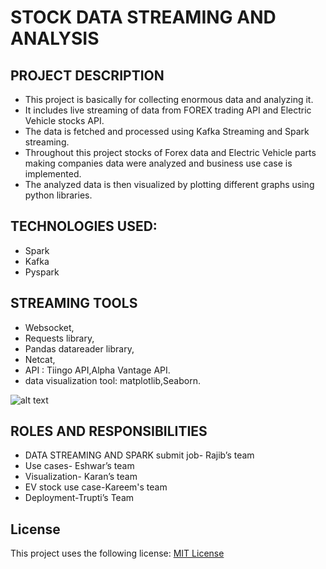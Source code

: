 # STOCK DATA STREAMING AND ANALYSIS

## PROJECT DESCRIPTION
* This project is basically for collecting  enormous data and analyzing it. 
* It includes live streaming of data from FOREX trading API and Electric Vehicle stocks API. 
* The data is fetched and processed using Kafka Streaming and Spark streaming.
* Throughout this project stocks of Forex data and Electric Vehicle parts making companies data were analyzed and business use case is implemented. 
* The analyzed data is then visualized by plotting different graphs using python libraries.

## TECHNOLOGIES USED:
* Spark
* Kafka
* Pyspark

## STREAMING TOOLS
* Websocket,
* Requests library,
* Pandas datareader library,
* Netcat,
* API : Tiingo API,Alpha Vantage API.
* data visualization tool: matplotlib,Seaborn.

![alt text](https://databricks.com/wp-content/uploads/2015/03/Screen-Shot-2015-03-29-at-10.11.42-PM.png)

## ROLES AND RESPONSIBILITIES
* DATA STREAMING AND SPARK submit job- Rajib’s team
* Use cases- Eshwar’s team
* Visualization- Karan’s team
* EV stock use case-Kareem's team
* Deployment-Trupti’s Team

## License
This project uses the following license: [MIT License](LICENSE)

